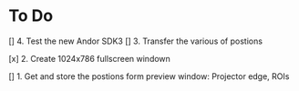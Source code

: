 # To Do
[] 4. Test the new Andor SDK3
[] 3. Transfer the various of postions

[x] 2. Create 1024x786 fullscreen windown

[] 1. Get and store the postions form preview window: Projector edge, ROIs
